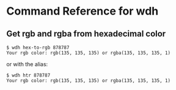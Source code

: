 # Command Reference for wdh

## Get rgb and rgba from hexadecimal color
```shell
$ wdh hex-to-rgb 878787
Your rgb color: rgb(135, 135, 135) or rgba(135, 135, 135, 1)
```
or with the alias:
```shell
$ wdh htr 878787
Your rgb color: rgb(135, 135, 135) or rgba(135, 135, 135, 1)
```
